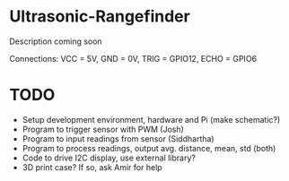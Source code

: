 # Ultrasonic-Rangefinder

Description coming soon

Connections: VCC = 5V, GND = 0V, TRIG = GPIO12, ECHO = GPIO6

# TODO

* Setup development environment, hardware and Pi (make schematic?)
* Program to trigger sensor with PWM (Josh)
* Program to input readings from sensor (Siddhartha)
* Program to process readings, output avg. distance, mean, std (both)
* Code to drive I2C display, use external library?
* 3D print case? If so, ask Amir for help
